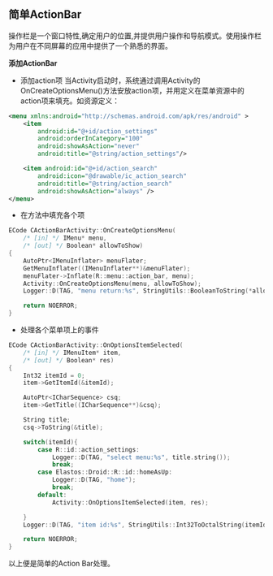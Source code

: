 ## 简单ActionBar ##

操作栏是一个窗口特性,确定用户的位置,并提供用户操作和导航模式。使用操作栏为用户在不同屏幕的应用中提供了一个熟悉的界面。

**添加ActionBar**

- 添加action项
当Activity启动时，系统通过调用Activity的OnCreateOptionsMenu()方法安放action项，并用定义在菜单资源中的action项来填充。如资源定义：
```xml
<menu xmlns:android="http://schemas.android.com/apk/res/android" >
    <item
        android:id="@+id/action_settings"
        android:orderInCategory="100"
        android:showAsAction="never"
        android:title="@string/action_settings"/>

    <item android:id="@+id/action_search"
        android:icon="@drawable/ic_action_search"
        android:title="@string/action_search"
        android:showAsAction="always" />
</menu>
```
- 在方法中填充各个项
```c++
ECode CActionBarActivity::OnCreateOptionsMenu(
    /* [in] */ IMenu* menu,
    /* [out] */ Boolean* allowToShow)
{
    AutoPtr<IMenuInflater> menuFlater;
    GetMenuInflater((IMenuInflater**)&menuFlater);
    menuFlater->Inflate(R::menu::action_bar, menu);
    Activity::OnCreateOptionsMenu(menu, allowToShow);
    Logger::D(TAG, "menu return:%s", StringUtils::BooleanToString(*allowToShow).string());

    return NOERROR;
}
```
- 处理各个菜单项上的事件
```c++
ECode CActionBarActivity::OnOptionsItemSelected(
    /* [in] */ IMenuItem* item,
    /* [out] */ Boolean* res)
{
    Int32 itemId = 0;
    item->GetItemId(&itemId);

    AutoPtr<ICharSequence> csq;
    item->GetTitle((ICharSequence**)&csq);

    String title;
    csq->ToString(&title);

    switch(itemId){
        case R::id::action_settings:
            Logger::D(TAG, "select menu:%s", title.string());
            break;
        case Elastos::Droid::R::id::homeAsUp:
            Logger::D(TAG, "home");
            break;
        default:
            Activity::OnOptionsItemSelected(item, res);

    }
    Logger::D(TAG, "item id:%s", StringUtils::Int32ToOctalString(itemId).string());

    return NOERROR;
}
```

以上便是简单的Action Bar处理。